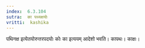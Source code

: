 ```yaml
---
index:  6.3.104
sutra:  का पथ्यक्षयोः
vritti:  kashika 
---
```


पथिनक्ष इत्येतयोरुत्तरपदयोः कोः का इत्ययम् आदेशो भवति। कापथः। काक्षः।

